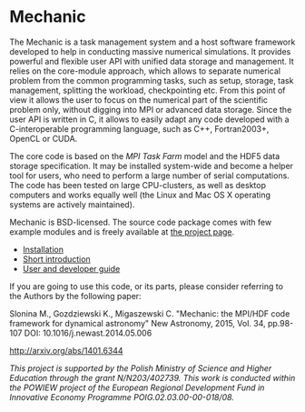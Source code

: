 Mechanic
========

The Mechanic is a task management system and a host software framework developed to help 
in conducting massive numerical simulations. It provides powerful and flexible user API 
with unified data storage and management. It relies on the core-module approach, which 
allows to separate numerical problem from the common programming tasks, such as setup, 
storage, task management, splitting the workload, checkpointing etc. From this point of 
view it allows the user to focus on the numerical part of the scientific problem only, 
without digging into MPI or advanced data storage. Since the user API is written in C, 
it allows to easily adapt any code developed with a C-interoperable programming language,
such as C++, Fortran2003+, OpenCL or CUDA.

The core code is based on the _MPI Task Farm_ model and the HDF5 data storage specification.
It may be installed system-wide and become a helper tool for users, who need to perform 
a large number of serial computations. The code has been tested on large CPU-clusters, 
as well as desktop computers and works equally well (the Linux and Mac OS X operating 
systems are actively maintained).

Mechanic is BSD-licensed. The source code package comes with few example
modules and is freely available at [the project page](http://github.com/mslonina/mechanic).

- [Installation](INSTALL.md)
- [Short introduction](Overview.md)
- [User and developer guide](examples/UserGuide.md)

If you are going to use this code, or its parts, please consider referring to the Authors
by the following paper:

Slonina M., Gozdziewski K., Migaszewski C.
"Mechanic: the MPI/HDF code framework for dynamical astronomy"
New Astronomy, 2015, Vol. 34, pp.98-107
DOI: 10.1016/j.newast.2014.05.006

http://arxiv.org/abs/1401.6344

_This project is supported by the Polish Ministry of Science and Higher Education through
the grant N/N203/402739. This work is conducted within the POWIEW project of the European
Regional Development Fund in Innovative Economy Programme POIG.02.03.00-00-018/08._
